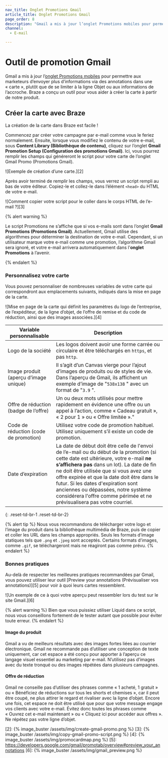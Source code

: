 ```yaml
---
nav_title: Onglet Promotions Gmail
article_title: Onglet Promotions Gmail
page_order: 8
description: "Gmail a mis à jour l’onglet Promotions mobiles pour permettre aux marketeurs d’envoyer plus d’informations via des annotations dans une « carte ». Le présent article explique comment utiliser Braze pour vous aider à créer la carte à partir de notre produit."
channel:
  - E-mail

---
```


# Outil de promotion Gmail

Gmail a mis à jour l’[onglet Promotions mobiles][1] pour permettre aux marketeurs d’envoyer plus d’informations via des annotations dans une « carte », plutôt que de se limiter à la ligne Objet ou aux informations de l’accroche. Braze a conçu un outil pour vous aider à créer la carte à partir de notre produit.

## Créer la carte avec Braze

La création de la carte dans Braze est facile !

Commencez par créer votre campagne par e-mail comme vous le feriez normalement. Ensuite, lorsque vous modifiez le contenu de votre e-mail, sous **Content Library (Bibliothèque de contenu)**, cliquez sur l’onglet **Gmail Promotion Setup (Configuration des promotions Gmail)**. Ici, vous pourrez remplir les champs qui généreront le script pour votre carte de l’onglet Gmail Promo (Promotions Gmail).

![Exemple de création d’une carte.][2]

Après avoir terminé de remplir les champs, vous verrez un script rempli au bas de votre éditeur. Copiez-le et collez-le dans l’élément `<head>` du HTML de votre e-mail.

![Comment copier votre script pour le coller dans le corps HTML de l’e-mail ?][3]

{% alert warning %}

Le script Promotions ne s’affiche que si vos e-mails sont dans l’onglet **Gmail Promotions (Promotions Gmail)**. Actuellement, Gmail utilise des algorithmes pour déterminer la destination de votre e-mail. Cependant, si un utilisateur marque votre e-mail comme une promotion, l’algorithme Gmail sera ignoré, et votre e-mail arrivera automatiquement dans l’**onglet Promotions** à l’avenir.

{% endalert %}

### Personnalisez votre carte

Vous pouvez personnaliser de nombreuses variables de votre carte qui correspondront aux emplacements suivants, indiqués dans la mise en page de la carte.

![Mise en page de la carte qui définit les paramètres du logo de l’entreprise, de l’expéditeur, de la ligne d’objet, de l’offre de remise et du code de réduction, ainsi que des images associées.][4]

| Variable personnalisable | Description |
|---|---|
| Logo de la société | Les logos doivent avoir une forme carrée ou circulaire et être téléchargés en `https`, et pas `http`.|
| Image produit (aperçu d’image unique)| Il s’agit d’un Canvas vierge pour l’ajout d’images de produits ou de styles de vie. Dans l’aperçu de Gmail, ils affichent un exemple d’image de "`538x138` " avec un format de "`3.9` ". |
| Offre de réduction (badge de l’offre)| Un ou deux mots utilisés pour mettre rapidement en évidence une offre ou un appel à l’action, comme « Cadeau gratuit », « 2 pour 1 » ou « Offre limitée »." |
| Code de réduction (code de promotion)| Utilisez votre code de promotion habituel. Utilisez uniquement s’il existe un code de promotion. |
| Date d’expiration | La date de début doit être celle de l'envoi de l’e-mail ou du début de la promotion (si cette date est ultérieure, votre e-mail **ne s’affichera pas** dans un lot). La date de fin ne doit être utilisée que si vous avez une offre expirée et que la date doit être dans le futur. Si les dates d'expiration sont anciennes ou dépassées, notre système considérera l'offre comme périmée et ne prévisualisera pas votre courriel. |
{: .reset-td-br-1 .reset-td-br-2}

{% alert tip %}
Nous vous recommandons de télécharger votre logo et l’image du produit dans la bibliothèque multimédia de Braze, puis de copier et coller les URL dans les champs appropriés. Seuls les formats d’image statiques tels que `.png` et `.jpeg` sont acceptés. Certains formats d’images, comme `.gif`, se téléchargeront mais ne réagiront pas comme prévu.
{% endalert %}

### Bonnes pratiques

Au-delà de respecter les meilleures pratiques recommandées par Gmail, vous pouvez utiliser leur outil [Preview your annotations (Prévisualiser vos annotations)][5] pour voir à quoi leurs cartes ressemblent.

![Un exemple de ce à quoi votre aperçu peut ressembler lors du test sur le site Gmail.][6]

{% alert warning %}
Bien que vous puissiez utiliser Liquid dans ce script, nous vous conseillons fortement de le tester autant que possible pour éviter toute erreur.
{% endalert %}

#### Image du produit

Gmail a vu de meilleurs résultats avec des images fortes liées au courrier électronique. Gmail ne recommande pas d’utiliser une conception de texte uniquement, car cet espace a été conçu pour apporter à l’aperçu ce langage visuel essentiel au marketing par e-mail. N’utilisez pas d’images avec du texte tronqué ou des images répétées dans plusieurs campagnes.

#### Offre de réduction

Gmail ne conseille pas d’utiliser des phrases comme « 1 acheté, 1 gratuit » ou « Bénéficiez de réductions sur tous les shorts et chemises », car il peut être coupé, ne plus attirer le regard et rivaliser avec la ligne d’objet. Encore une fois, cet espace ne doit être utilisé que pour que votre message engage vos clients avec votre e-mail. Évitez donc toutes les phrases comme « Ouvrez cet e-mail maintenant » ou « Cliquez ici pour accéder aux offres ». Ne répétez pas votre ligne d’objet.

[1]: https://developers.google.com/gmail/promotab/
[2]: {% image_buster /assets/img/create-gmail-promo.png %}
[3]: {% image_buster /assets/img/copy-gmail-promo-script.png %}
[4]: {% image_buster /assets/img/promocardmap.png %}
[5]: https://developers.google.com/gmail/promotab/overview#preview_your_annotations
[6]: {% image_buster /assets/img/gmail_preview.png %}
